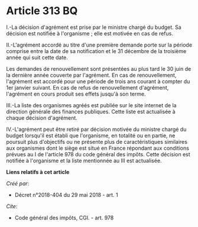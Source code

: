 # Article 313 BQ

I.-La décision d'agrément est prise par le ministre chargé du budget. Sa décision est notifiée à l'organisme ; elle est
motivée en cas de refus. 

II.-L'agrément accordé au titre d'une première demande porte sur la période comprise entre la date de sa notification et le
31 décembre de la troisième année qui suit cette date. 

Les demandes de renouvellement sont présentées au plus tard le 30 juin de la dernière année couverte par l'agrément. En cas
de renouvellement, l'agrément est accordé pour une période de trois ans courant à compter du 1er janvier suivant. En cas de
refus de renouvellement d'agrément, l'agrément en cours produit ses effets jusqu'à son terme. 

III.-La liste des organismes agréés est publiée sur le site internet de la direction générale des finances publiques. Cette
liste est actualisée à chaque décision d'agrément. 

IV.-L'agrément peut être retiré par décision motivée du ministre chargé du budget lorsqu'il est établi que l'organisme, en
totalité ou en partie, ne poursuit plus d'objectifs ou ne présente plus de caractéristiques similaires aux organismes dont le
siège est situé en France répondant aux conditions prévues au I de l'article 978 du code général des impôts. Cette décision
est notifiée à l'organisme et la liste mentionnée au III est actualisée.

**Liens relatifs à cet article**

_Créé par_:

  - Décret n°2018-404 du 29 mai 2018 - art. 1

_Cite_:

  - Code général des impôts, CGI. - art. 978
